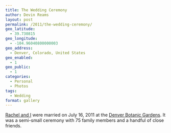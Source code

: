 ```yaml
---
title: The Wedding Ceremony
author: Devin Reams
layout: post
permalink: /2011/the-wedding-ceremony/
geo_latitude:
  - 39.730815
geo_longitude:
  - -104.96040800000003
geo_address:
  - Denver, Colorado, United States
geo_enabled:
  - 1
geo_public:
  - 1
categories:
  - Personal
  - Photos
tags:
  - Wedding
format: gallery
---
```

[Rachel and I][1] were married on July 16, 2011 at the [Denver Botanic Gardens][2]. It was a semi-small ceremony with 75 family members and a handful of close friends.

 [1]: http://devinandrachel.com
 [2]: http://www.botanicgardens.org/